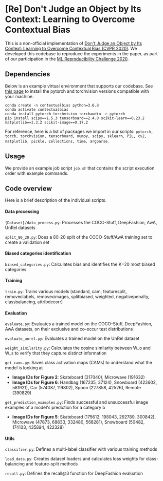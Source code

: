 # [Re] Don't Judge an Object by Its Context: Learning to Overcome Contextual Bias

This is a non-official implementation of [Don't Judge an Object by Its Context: Learning to Overcome Contextual Bias (CVPR 2020)](https://arxiv.org/abs/2001.03152). We developed this codebase to reproduce the experiments in the paper, as part of our participation in the [ML Reproducibility Challenge 2020](https://paperswithcode.com/rc2020).

## Dependencies

Below is an example virtual environment that supports our codebase. See [this page](https://pytorch.org/get-started/locally/) to install the pytorch and torchvision versions compatible with your machine.

```
conda create -n contextualbias python=3.6.8  
conda activate contextualbias  
conda install pytorch torchvision torchaudio -c pytorch  
pip install scipy==1.5.3 tensorboard==2.4.0 scikit-learn==0.23.2 matplotlib==3.3.2 scikit-image==0.17.2
```

For reference, here is a list of packages we import in our scripts: ```pytorch, torch, torchvision, tensorboard, numpy, scipy, sklearn, PIL, cv2, matplotlib, pickle, collections, time, argparse```.

## Usage

We provide an example job script ```job.sh``` that contains the script execution order with example commands.

## Code overview

Here is a brief description of the individual scripts.

#### Data processing
```{Dataset}/data_process.py```: Processes the COCO-Stuff, DeepFashion, AwA, UnRel datasets

```split_80_20.py```: Does a 80-20 split of the COCO-Stuff/AwA training set to create a validation set

#### Biased categories identification
```biased_categories.py```: Calculates bias and identifies the K=20 most biased categories

#### Training
```train.py```: Trains various models (standard, cam, featuresplit, removeclabels, removecimages, splitbiased, weighted, negativepenalty, classbalancing, attribdecorr)

#### Evaluation
```evaluate.py```: Evaluates a trained model on the COCO-Stuff, DeepFashion, AwA datasets, on their exclusive and co-occur test distributions

```evaluate_unrel.py```: Evaluates a trained model on the UnRel dataset

```weight_similarity.py```: Calculates the cosine similarity between W_o and W_s to verify that they capture distinct information

```get_cams.py```: Saves class activation maps (CAMs) to understand what the model is looking at
- **Image IDs for Figure 2**: Skateboard (317040), Microwave (191632)
- **Image IDs for Figure 6**: Handbag (167235, 37124), Snowboard (423602, 581921), Car (574087, 119802), Spoon (227858, 42526), Remote (390829)

```get_prediction_examples.py```: Finds successful and unsuccessful image examples of a model's prediction for a category b
- **Image IDs for Figure 5**: Skateboard (175612, 198043, 292789, 300842), Microwave (47873, 68833, 332480, 568281), Snowboard (50482, 174103, 435894, 422328)

#### Utils
```classifier.py```: Defines a multi-label classifier with various training methods

```load_data.py```: Creates dataset loaders and calculates loss weights for class-balancing and feature-split methods

```recall.py```: Defines the recall@3 function for DeepFashion evaluation
